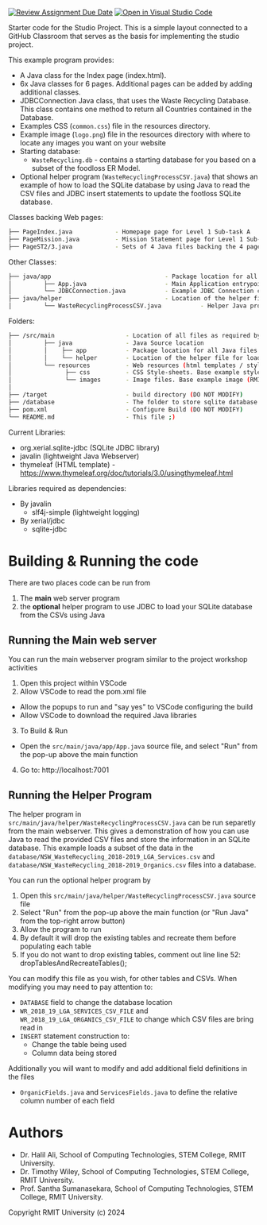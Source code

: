 [![Review Assignment Due Date](https://classroom.github.com/assets/deadline-readme-button-22041afd0340ce965d47ae6ef1cefeee28c7c493a6346c4f15d667ab976d596c.svg)](https://classroom.github.com/a/9KSYlYIX)
[![Open in Visual Studio Code](https://classroom.github.com/assets/open-in-vscode-2e0aaae1b6195c2367325f4f02e2d04e9abb55f0b24a779b69b11b9e10269abc.svg)](https://classroom.github.com/online_ide?assignment_repo_id=16919953&assignment_repo_type=AssignmentRepo)

Starter code for the Studio Project. This is a simple layout connected to a GitHub Classroom that serves as the basis for implementing the studio project. 

This example program provides:

* A Java class for the Index page (index.html).
* 6x Java classes for 6 pages. Additional pages can be added by adding additional classes.
* JDBCConnection Java class, that uses the Waste Recycling Database. This class contains one method to return all Countries contained in the Database.
* Examples CSS (```common.css```) file in the resources directory.
* Example image (```logo.png```) file in the resources directory with where to locate any images you want on your website
* Starting database:
    * ```WasteRecycling.db``` - contains a starting database for you based on a subset of the foodloss ER Model.
* Optional helper program (``WasteRecyclingProcessCSV.java``) that shows an example of how to load the SQLite database by using Java to read the CSV files and JDBC insert statements to update the footloss SQLite database.


Classes backing Web pages:
```bash
├── PageIndex.java            - Homepage page for Level 1 Sub-task A
├── PageMission.java          - Mission Statement page for Level 1 Sub-task B
├── PageST2/3.java            - Sets of 4 Java files backing the 4 pages for 4 Level2/3 sub-tasks. Student in group of 3 will need to add additional Java files
```

Other Classes:
```bash
├── java/app                                - Package location for all Java files for the webserver
│         ├── App.java                      - Main Application entrypoint for Javalin
│         └── JDBCConnection.java           - Example JDBC Connection class based on Studio Project Workshop content
├── java/helper                             - Location of the helper file for loading SQLite with JDBC
│         └── WasteRecyclingProcessCSV.java           - Helper Java program to load SQLite database from the provided CSVs
```

Folders:
```bash
├── /src/main                    - Location of all files as required by build configuration
│         ├── java               - Java Source location
│         │    ├── app           - Package location for all Java files for the webserver
│         │    └── helper        - Location of the helper file for loading SQLite with JDBC
│         └── resources          - Web resources (html templates / style sheets)
│               ├── css          - CSS Style-sheets. Base example style sheet (common.css) provided
│               └── images       - Image files. Base example image (RMIT Logo) provided
│ 
├── /target                      - build directory (DO NOT MODIFY)
├── /database                    - The folder to store sqlite database files (*.db files) and data files (*.csv) related to the database
├── pom.xml                      - Configure Build (DO NOT MODIFY)
└── README.md                    - This file ;)
```

Current Libraries:
* org.xerial.sqlite-jdbc (SQLite JDBC library)
* javalin (lightweight Java Webserver)
* thymeleaf (HTML template) - https://www.thymeleaf.org/doc/tutorials/3.0/usingthymeleaf.html

Libraries required as dependencies:
* By javalin
   * slf4j-simple (lightweight logging)
* By xerial/jdbc
   * sqlite-jdbc

# Building & Running the code
There are two places code can be run from
1. The **main** web server program
2. the **optional** helper program to use JDBC to load your SQLite database from the CSVs using Java

## Running the Main web server
You can run the main webserver program similar to the project workshop activities
1. Open this project within VSCode
2. Allow VSCode to read the pom.xml file
 - Allow the popups to run and "say yes" to VSCode configuring the build
 - Allow VSCode to download the required Java libraries
3. To Build & Run
 - Open the ``src/main/java/app/App.java`` source file, and select "Run" from the pop-up above the main function
4. Go to: http://localhost:7001

## Running the Helper Program
The helper program in ``src/main/java/helper/WasteRecyclingProcessCSV.java`` can be run separetly from the main webserver. This gives a demonstration of how you can use Java to read the provided CSV files and store the information in an SQLite database. This example loads a subset of the data in the ``database/NSW_WasteRecycling_2018-2019_LGA_Services.csv`` and ``database/NSW_WasteRecycling_2018-2019_Organics.csv`` files into a database.

You can run the optional helper program by
1. Open this ``src/main/java/helper/WasteRecyclingProcessCSV.java`` source file
2. Select "Run" from the pop-up above the main function (or "Run Java" from the top-right arrow button)
3. Allow the program to run
4. By default it will drop the existing tables and recreate them before populating each table
5. If you do not want to drop existing tables, comment out line line 52: dropTablesAndRecreateTables();

You can modify this file as you wish, for other tables and CSVs. When modifying you may need to pay attention to:
* ``DATABASE`` field to change the database location
* ``WR_2018_19_LGA_SERVICES_CSV_FILE`` and ``WR_2018_19_LGA_ORGANICS_CSV_FILE`` to change which CSV files are bring read in
* ``INSERT`` statement construction to:
    * Change the table being used
    * Column data being stored

Additionally you will want to modify and add additional field definitions in the files
* ``OrganicFields.java`` and ``ServicesFields.java`` to define the relative column number of each field

# Authors
* Dr. Halil Ali, School of Computing Technologies, STEM College, RMIT University.
* Dr. Timothy Wiley, School of Computing Technologies, STEM College, RMIT University.
* Prof. Santha Sumanasekara, School of Computing Technologies, STEM College, RMIT University.

Copyright RMIT University (c) 2024

